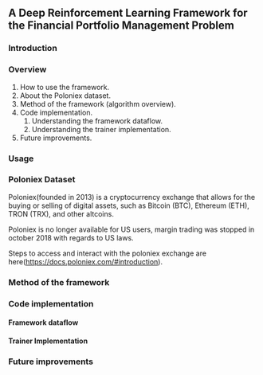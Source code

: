 ## A Deep Reinforcement Learning Framework for the Financial Portfolio Management Problem

### Introduction

### Overview

1. How to use the framework.
2. About the Poloniex dataset.
3. Method of the framework (algorithm overview).
4. Code implementation.
   1. Understanding the framework dataflow.
   2. Understanding the trainer implementation.
5. Future improvements.

### Usage

### Poloniex Dataset
Poloniex(founded in 2013) is a cryptocurrency exchange that allows for the buying or selling of digital assets, such as Bitcoin (BTC), Ethereum (ETH), TRON (TRX), and other altcoins.

Poloniex is no longer available for US users, margin trading was stopped in october 2018 with regards to US laws.

Steps to access and interact with the poloniex exchange are here(https://docs.poloniex.com/#introduction).

### Method of the framework

### Code implementation

#### Framework dataflow

#### Trainer Implementation

### Future improvements
